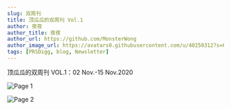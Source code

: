 ```yaml
---
slug: 双周刊
title: 顶瓜瓜的双周刊 Vol.1
author: 夜夜
author_title: 夜夜
author_url: https://github.com/MonsterWong
author_image_url: https://avatars0.githubusercontent.com/u/40250312?s=60&v=4
tags: [PRSDigg, blog, Newsletter]
---
```


顶瓜瓜的双周刊 
VOL.1：02 Nov.-15 Nov.2020

![Page 1](https://user-images.githubusercontent.com/40250312/100158998-4e21f400-2ead-11eb-86cb-2fa05370ccf6.png)


![Page 2](https://user-images.githubusercontent.com/40250312/100159015-524e1180-2ead-11eb-8516-c415ab28b97b.png)
